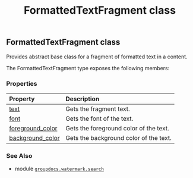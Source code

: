 ﻿---
title: FormattedTextFragment class
second_title: GroupDocs.Watermark for Python via .NET API References
description: 
type: docs
url: /python-net/groupdocs.watermark.search/formattedtextfragment/
is_root: false
weight: 10
---

## FormattedTextFragment class

Provides abstract base class for a fragment of formatted text in a content.



The FormattedTextFragment type exposes the following members:

### Properties
| Property | Description |
| :- | :- |
| [text](/watermark/python-net/groupdocs.watermark.search/formattedtextfragment/text) | Gets the fragment text. |
| [font](/watermark/python-net/groupdocs.watermark.search/formattedtextfragment/font) | Gets the font of the text. |
| [foreground_color](/watermark/python-net/groupdocs.watermark.search/formattedtextfragment/foreground_color) | Gets the foreground color of the text. |
| [background_color](/watermark/python-net/groupdocs.watermark.search/formattedtextfragment/background_color) | Gets the background color of the text. |



### See Also
* module [`groupdocs.watermark.search`](..)
